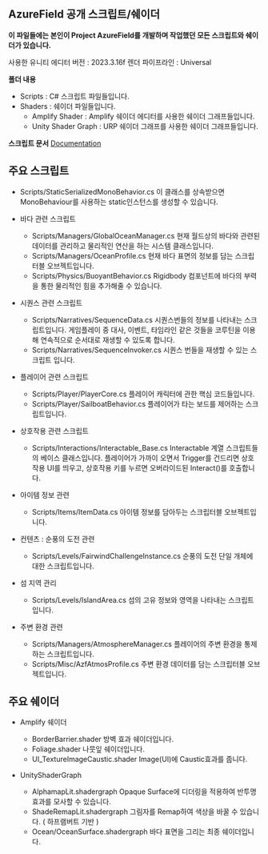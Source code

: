 ## AzureField 공개 스크립트/쉐이더

**이 파일들에는 본인이 Project AzureField를 개발하며 작업했던 모든 스크립트와 쉐이더가 있습니다.**

사용한 유니티 에디터 버전 : 2023.3.16f
렌더 파이프라인 : Universal

**폴더 내용**
 - Scripts : C# 스크립트 파일들입니다.
- Shaders : 쉐이더 파일들입니다.
	- Amplify Shader : Amplify 쉐이더 에디터를 사용한 쉐이더 그래프들입니다.
	- Unity Shader Graph : URP 쉐이더 그래프를 사용한 쉐이더 그래프들입니다.


**스크립트 문서**
[Documentation](https://badtoast.notion.site/1239a901e61d80f28f9ee762a82704c4?v=1239a901e61d81a28b28000cc5719bb0&pvs=4)


## 주요 스크립트

- Scripts/StaticSerializedMonoBehavior.cs
	이 클래스를 상속받으면 MonoBehaviour를 사용하는 static인스턴스를 생성할 수 있습니다.

 - 바다 관련 스크립트
	- Scripts/Managers/GlobalOceanManager.cs 
			현재 월드상의 바다와 관련된 데이터를 관리하고 물리적인 연산을 하는 시스템 클래스입니다.
	- Scripts/Managers/OceanProfile.cs
			현재 바다 표면의 정보를 담는 스크립터블 오브젝트입니다.
	- Scripts/Physics/BuoyantBehavior.cs
			Rigidbody 컴포넌트에 바다의 부력을 통한 물리적인 힘을 추가해줄 수 있습니다.

- 시퀀스 관련 스크립트
	-  Scripts/Narratives/SequenceData.cs
	시퀀스번들의 정보를 나타내는 스크립트입니다. 
	게임플레이 중 대사, 이벤트, 타임라인 같은 것들을 코루틴을 이용해 연속적으로 순서대로 재생할 수 있도록 합니다.
	- Scripts/Narratives/SequenceInvoker.cs
		시퀀스 번들을 재생할 수 있는 스크립트 입니다.

- 플레이어 관련 스크립트
	- Scripts/Player/PlayerCore.cs
		플레이어 캐릭터에 관한 핵심 코드들입니다.
	- Scripts/Player/SailboatBehavior.cs
		플레이어가 타는 보드를 제어하는 스크립트입니다.

- 상호작용 관련 스크립트
	-  Scripts/Interactions/Interactable_Base.cs
		Interactable 계열 스크립트들의 베이스 클래스입니다.
		플레이어가 가까이 오면서 Trigger를 건드리면 상호작용 UI를 띄우고, 
		상호작용 키를 누르면 오버라이드된 Interact()를 호출합니다.

- 아이템 정보 관련
	- Scripts/Items/ItemData.cs
		아이템 정보를 담아두는 스크립터블 오브젝트입니다.

- 컨텐츠 : 순풍의 도전 관련
	- Scripts/Levels/FairwindChallengeInstance.cs
	순풍의 도전 단일 개체에 대한 스크립트입니다.
		
- 섬 지역 관리
	- Scripts/Levels/IslandArea.cs
	섬의 고유 정보와 영역을 나타내는 스크립트 입니다.

- 주변 환경 관련
	- Scripts/Managers/AtmosphereManager.cs
	플레이어의 주변 환경을 통제하는 스크립트입니다.
	- Scripts/Misc/AzfAtmosProfile.cs
	주변 환경 데이터를 담는 스크립터블 오브젝트입니다.
	
## 주요 쉐이더

- Amplify 쉐이더
	- BorderBarrier.shader
	방벽 효과 쉐이더입니다.
	- Foliage.shader
	나뭇잎 쉐이더입니다.
	- UI_TextureImageCaustic.shader
	Image(UI)에 Caustic효과를 줍니다.

- UnityShaderGraph
	- AlphamapLit.shadergraph
		Opaque Surface에 디더링을 적용하여 반투명 효과를 모사할 수 있습니다.
	- ShadeRemapLit.shadergraph
		그림자를 Remap하여 색상을 바꿀 수 있습니다. ( 하프램버트 기반 )
	- Ocean/OceanSurface.shadergraph
		바다 표면을 그리는 최종 쉐이더입니다.
